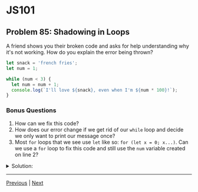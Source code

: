 # JS101
## Problem 85: Shadowing in Loops

A friend shows you their broken code and asks for help understanding why it's not working. How do you explain the error being thrown?

```js
let snack = 'french fries';
let num = 1;

while (num < 3) {
  let num = num + 1;
  console.log(`I'll love ${snack}, even when I'm ${num * 100}!`);
}
```

### Bonus Questions
1. How can we fix this code?
2. How does our error change if we get rid of our `while` loop and decide we only want to print our message once?
3. Most `for` loops that we see use `let` like so: `for (let x = 0; x...)`. Can we use a `for` loop to fix this code and still use the `num` variable created on line 2?

<details>
<summary>Solution:</summary>

The error is: `ReferenceError: Cannot access 'num' before initialization`

**Explanation:**

On line 5, `let num = num + 1;` attempts to:
1. Declare a new block-scoped variable `num` (because of `let`)
2. Initialize it with `num + 1`

The problem is that JavaScript sees the `let num` declaration and creates the new variable in the block scope, which shadows the outer `num`. But when trying to evaluate `num + 1` on the right side, it tries to use the new `num` before it's been initialized (the initialization is the part after `=`). This creates a Temporal Dead Zone violation.

The new `num` exists but isn't initialized yet, and it shadows the outer `num`, so we can't access either.

**Bonus Questions:**

1. Remove `let` within the loop:
```js
let snack = 'french fries';
let num = 1;

while (num < 3) {
  num = num + 1;  // No 'let' - reassigns outer num
  console.log(`I'll love ${snack}, even when I'm ${num * 100}!`);
}
```

2. We get a `SyntaxError: Identifier 'num' has already been declared`:
```js
let snack = 'french fries';
let num = 1;

let num = num + 1;  // SyntaxError
console.log(`I'll love ${snack}, even when I'm ${num * 100}!`);
```
Without the block scope from the loop, we're trying to re-declare `num` in the same scope, which is not allowed with `let`.

3. Yes, we can use a `for` loop:
```js
let snack = 'french fries';
let num = 1;

for (; num < 3; num += 1) {  // Use outer num, no new declaration
  console.log(`I'll love ${snack}, even when I'm ${num * 100}!`);
}

// Or if we want to use it more traditionally:
for (; num < 3;) {
  num = num + 1;
  console.log(`I'll love ${snack}, even when I'm ${num * 100}!`);
}
```

The key is to omit the initialization part of the `for` loop and use the existing `num` variable.

</details>

---

[Previous](084.md) | [Next](086.md)

